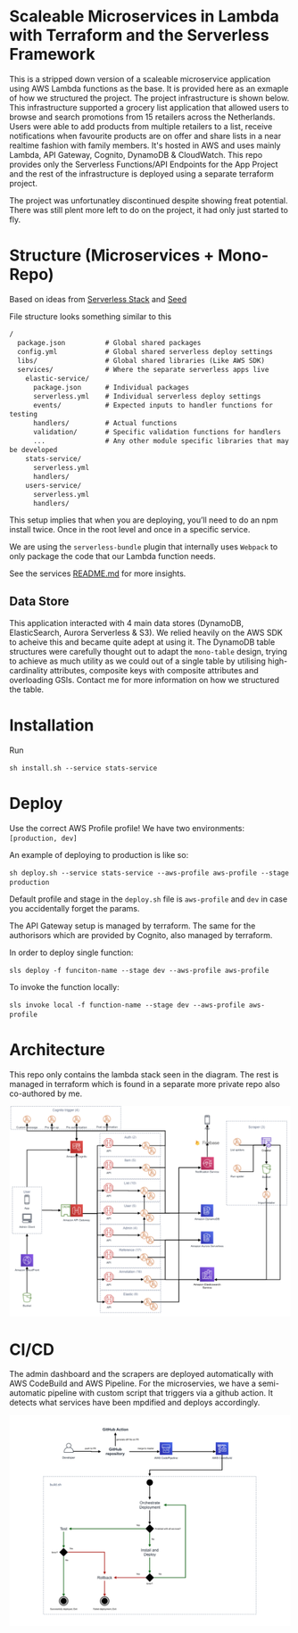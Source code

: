 # Scaleable Microservices in Lambda with Terraform and the Serverless Framework
This is a stripped down version of a scaleable microservice application using AWS Lambda functions as the base. It is provided here as an exmaple of how we structured the project. The project infrastructure is shown below. This infrastructure supported a grocery list application that allowed users to browse and search promotions from 15 retailers across the Netherlands. Users were able to add products from multiple retailers to a list, receive notifications when favourite products are on offer and share lists in a near realtime fashion with family members. It's hosted in AWS and uses mainly Lambda, API Gateway, Cognito, DynamoDB & CloudWatch. This repo provides only the Serverless Functions/API Endpoints for the App Project and the rest of the infrastructure is deployed using a separate terraform project.

The project was unfortunatley discontinued despite showing freat potential. There was still plent more left to do on the project, it had only just started to fly.

# Structure (Microservices + Mono-Repo)

Based on ideas from [Serverless Stack](https://serverless-stack.com/chapters/organizing-serverless-projects.html) and [Seed](https://seed.run/blog/how-to-structure-a-real-world-monorepo-serverless-app)

File structure looks something similar to this
```
/
  package.json          # Global shared packages
  config.yml            # Global shared serverless deploy settings
  libs/                 # Global shared libraries (Like AWS SDK)
  services/             # Where the separate serverless apps live
    elastic-service/
      package.json      # Individual packages
      serverless.yml    # Individual serverless deploy settings
      events/           # Expected inputs to handler functions for testing
      handlers/         # Actual functions
      validation/       # Specific validation functions for handlers
      ...               # Any other module specific libraries that may be developed
    stats-service/
      serverless.yml
      handlers/
    users-service/
      serverless.yml
      handlers/
```

This setup implies that when you are deploying, you’ll need to do an npm install twice. Once in the root level and once in a specific service.

We are using the `serverless-bundle` plugin that internally uses `Webpack` to only package the code that our Lambda function needs.

See the services [README.md](./services/) for more insights.

## Data Store
This application interacted with 4 main data stores (DynamoDB, ElasticSearch, Aurora Serverless & S3). We relied heavily on the AWS SDK to acheive this and became quite adept at using it. The DynamoDB table structures were carefully thought out to adapt the `mono-table` design, trying to achieve as much utility as we could out of a single table by utilising high-cardinality attributes, composite keys with composite attributes and overloading GSIs. Contact me for more information on how we structured the table.

# Installation

Run

`sh install.sh --service stats-service`

# Deploy

Use the correct AWS Profile profile! We have two environments: `[production, dev]`

An example of deploying to production is like so:

`sh deploy.sh --service stats-service --aws-profile aws-profile --stage production`

Default profile and stage in the `deploy.sh` file is `aws-profile` and `dev` in case you accidentally forget the params.

The API Gateway setup is managed by terraform. The same for the authorisors which are provided by Cognito, also managed by terraform.

In order to deploy single function:

`sls deploy -f funciton-name --stage dev --aws-profile aws-profile`

To invoke the function locally:

`sls invoke local -f function-name --stage dev --aws-profile aws-profile`

# Architecture
This repo only contains the lambda stack seen in the diagram. The rest is managed in terraform which is found in a separate more private repo also co-authored by me.

<p>
  <img src="docs/architechture.png" alt="Architecture" />
</p>

# CI/CD

The admin dashboard and the scrapers are deployed automatically with AWS CodeBuild and AWS Pipeline. For the microservies, we have a semi-automatic pipeline with custom script that triggers via a github action. It detects what services have been mpdified and deploys accordingly.

<p>
  <img src="docs/cicd.png" alt="CICD pipeline" />
</p>
